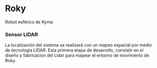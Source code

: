 # Roky 
Robot esférico de Kyma 

### Sensor LIDAR 
La localización del sistema se realizará con un mapeo espacial por medio de tecnología LIDAR. Esta primera etapa de desarrollo, consistir en el diseño y fabricacion del Lidar para mapear el entorno de movimiento de Roky. 




